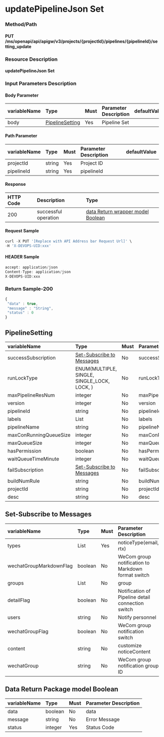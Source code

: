  # updatePipelineJson Set 

 ### Method/Path 

 #### PUT  /ms/openapi/api/apigw/v3/projects/{projectId}/pipelines/{pipelineId}/setting\_update 

 ### Resource Description 

 #### updatePipelineJson Set 

 ### Input Parameters Description 

 #### Body Parameter 

 | variableName| Type| Must| Parameter Description| defaultValue| 
 | :--- | :--- | :--- | :--- | :--- | 
 | body | [PipelineSetting](update-pipeline-settings.md) |Yes| Pipeline Set|| 

 #### Path Parameter 

 | variableName| Type| Must| Parameter Description| defaultValue| 
 | :--- | :--- | :--- | :--- | :--- | 
 | projectId | string |Yes| Project ID|| 
 | pipelineId | string |Yes| pipelineId|| 

 #### Response 

 | HTTP Code| Description| Type| 
 | :--- | :--- | :--- | 
 | 200 | successful operation |[data Return wrapper model Boolean](update-pipeline-settings.md)| 

 #### Request Sample 

 ```javascript 
 curl -X PUT '[Replace with API Address bar Request Url]' \ 
 -H 'X-DEVOPS-UID:xxx' 
 ``` 

 #### HEADER Sample 

 ```javascript 
 accept: application/json 
 Content-Type: application/json 
 X-DEVOPS-UID:xxx 
 ``` 

 ### Return Sample-200 

 ```javascript 
 { 
  "data" : true, 
  "message" : "String", 
  "status" : 0 
 } 
 ``` 

 ## PipelineSetting 

 | variableName| Type| Must| Parameter Description| 
 | :--- | :--- | :--- | :--- | 
 | successSubscription |[Set-Subscribe to Messages](update-pipeline-settings.md)| No|  successSubscription | 
 | runLockType | ENUM\(MULTIPLE, SINGLE, SINGLE\_LOCK, LOCK, \) |No|  runLockType | 
 | maxPipelineResNum | integer |No|  maxPipelineResNum | 
 | version | integer |No|  version | 
 | pipelineId | string |No|  pipelineId | 
 | labels | List |No|  labels | 
 | pipelineName | string |No|  pipelineName | 
 | maxConRunningQueueSize | integer |No|  maxConRunningQueueSize | 
 | maxQueueSize | integer |No|  maxQueueSize | 
 | hasPermission | boolean |No|  hasPermission | 
 | waitQueueTimeMinute | integer |No|  waitQueueTimeMinute | 
 | failSubscription |[Set-Subscribe to Messages](update-pipeline-settings.md)| No|  failSubscription | 
 | buildNumRule | string |No|  buildNumRule | 
 | projectId | string |No|  projectId | 
 | desc | string |No|  desc | 

 ## Set-Subscribe to Messages 

 | variableName| Type| Must| Parameter Description| 
 | :--- | :--- | :--- | :--- | 
 | types | List |Yes| noticeType\(email, rtx\)| 
 | wechatGroupMarkdownFlag | boolean |No| WeCom group notification to Markdown format switch| 
 | groups | List |No| group| 
 | detailFlag | boolean |No| Notification of Pipeline detail connection switch| 
 | users | string |No| Notify personnel| 
 | wechatGroupFlag | boolean |No| WeCom group notification switch| 
 | content | string |No| customize noticeContent| 
 | wechatGroup | string |No| WeCom group notification group ID| 

 ## Data Return Package model Boolean 

 | variableName| Type| Must| Parameter Description| 
 | :--- | :--- | :--- | :--- | 
 | data | boolean |No| data| 
 | message | string |No| Error Message| 
 | status | integer |Yes| Status Code| 
